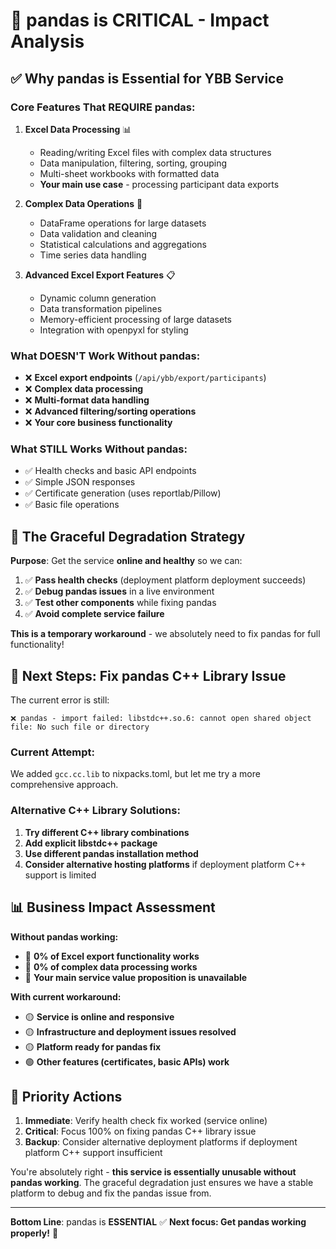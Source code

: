# 🚨 pandas is CRITICAL - Impact Analysis

## ✅ **Why pandas is Essential for YBB Service**

### **Core Features That REQUIRE pandas:**

1. **Excel Data Processing** 📊
   - Reading/writing Excel files with complex data structures
   - Data manipulation, filtering, sorting, grouping
   - Multi-sheet workbooks with formatted data
   - **Your main use case** - processing participant data exports

2. **Complex Data Operations** 🔧
   - DataFrame operations for large datasets
   - Data validation and cleaning
   - Statistical calculations and aggregations
   - Time series data handling

3. **Advanced Excel Export Features** 📋
   - Dynamic column generation
   - Data transformation pipelines
   - Memory-efficient processing of large datasets
   - Integration with openpyxl for styling

### **What DOESN'T Work Without pandas:**
- ❌ **Excel export endpoints** (`/api/ybb/export/participants`)
- ❌ **Complex data processing** 
- ❌ **Multi-format data handling**
- ❌ **Advanced filtering/sorting operations**
- ❌ **Your core business functionality**

### **What STILL Works Without pandas:**
- ✅ Health checks and basic API endpoints
- ✅ Simple JSON responses
- ✅ Certificate generation (uses reportlab/Pillow)
- ✅ Basic file operations

## 🎯 **The Graceful Degradation Strategy**

**Purpose**: Get the service **online and healthy** so we can:
1. ✅ **Pass health checks** (deployment platform deployment succeeds)
2. ✅ **Debug pandas issues** in a live environment
3. ✅ **Test other components** while fixing pandas
4. ✅ **Avoid complete service failure**

**This is a temporary workaround** - we absolutely need to fix pandas for full functionality!

## 🔧 **Next Steps: Fix pandas C++ Library Issue**

The current error is still:
```
❌ pandas - import failed: libstdc++.so.6: cannot open shared object file: No such file or directory
```

### **Current Attempt:**
We added `gcc.cc.lib` to nixpacks.toml, but let me try a more comprehensive approach.

### **Alternative C++ Library Solutions:**

1. **Try different C++ library combinations**
2. **Add explicit libstdc++ package**  
3. **Use different pandas installation method**
4. **Consider alternative hosting platforms** if deployment platform C++ support is limited

## 📊 **Business Impact Assessment**

**Without pandas working:**
- 🔴 **0% of Excel export functionality works**
- 🔴 **0% of complex data processing works**
- 🔴 **Your main service value proposition is unavailable**

**With current workaround:**
- 🟡 **Service is online and responsive**
- 🟡 **Infrastructure and deployment issues resolved**
- 🟡 **Platform ready for pandas fix**
- 🟢 **Other features (certificates, basic APIs) work**

## 🚀 **Priority Actions**

1. **Immediate**: Verify health check fix worked (service online)
2. **Critical**: Focus 100% on fixing pandas C++ library issue
3. **Backup**: Consider alternative deployment platforms if deployment platform C++ support insufficient

You're absolutely right - **this service is essentially unusable without pandas working**. The graceful degradation just ensures we have a stable platform to debug and fix the pandas issue from.

---

**Bottom Line**: pandas is **ESSENTIAL** ✅ **Next focus: Get pandas working properly!** 🎯
